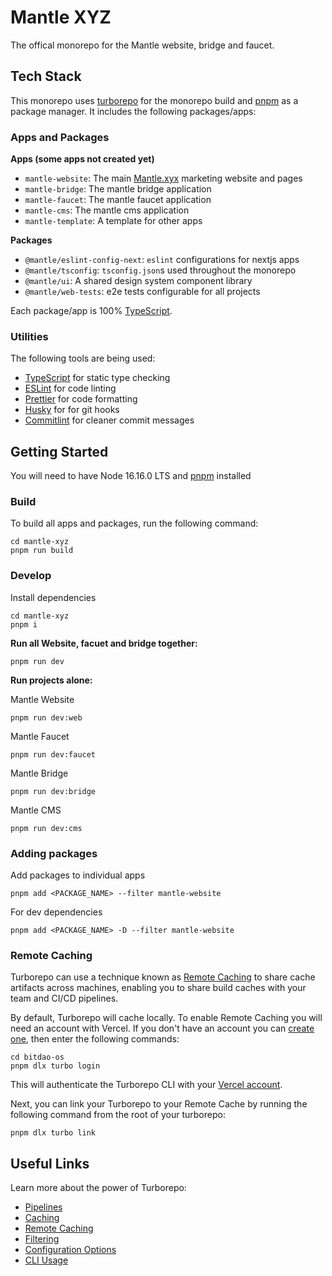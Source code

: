 # Mantle XYZ

The offical monorepo for the Mantle website, bridge and faucet.

## Tech Stack

This monorepo uses [turborepo](https://turbo.build) for the monorepo build and [pnpm](https://pnpm.io) as a package manager. It includes the following packages/apps:

### Apps and Packages

**Apps (some apps not created yet)**

- `mantle-website`: The main [Mantle.xyx](mantle.xyz) marketing website and pages
- `mantle-bridge`: The mantle bridge application
- `mantle-faucet`: The mantle faucet application
- `mantle-cms`: The mantle cms application
- `mantle-template`: A template for other apps

**Packages**

- `@mantle/eslint-config-next`: `eslint` configurations for nextjs apps
- `@mantle/tsconfig`: `tsconfig.json`s used throughout the monorepo
- `@mantle/ui`: A shared design system component library
- `@mantle/web-tests`: e2e tests configurable for all projects

Each package/app is 100% [TypeScript](https://www.typescriptlang.org/).

### Utilities

The following tools are being used:

- [TypeScript](https://www.typescriptlang.org/) for static type checking
- [ESLint](https://eslint.org/) for code linting
- [Prettier](https://prettier.io) for code formatting
- [Husky](https://typicode.github.io/husky/#/) for for git hooks
- [Commitlint](https://commitlint.js.org/#/) for cleaner commit messages

## Getting Started

You will need to have Node 16.16.0 LTS and [pnpm](https://pnpm.io) installed

### Build

To build all apps and packages, run the following command:

```
cd mantle-xyz
pnpm run build
```

### Develop

Install dependencies

```
cd mantle-xyz
pnpm i
```

**Run all Website, facuet and bridge together:**

```
pnpm run dev
```

**Run projects alone:**

Mantle Website

```
pnpm run dev:web
```

Mantle Faucet

```
pnpm run dev:faucet
```

Mantle Bridge

```
pnpm run dev:bridge
```

Mantle CMS

```
pnpm run dev:cms
```

### Adding packages

Add packages to individual apps

```
pnpm add <PACKAGE_NAME> --filter mantle-website
```

For dev dependencies

```
pnpm add <PACKAGE_NAME> -D --filter mantle-website
```

### Remote Caching

Turborepo can use a technique known as [Remote Caching](https://turbo.build/repo/docs/core-concepts/remote-caching) to share cache artifacts across machines, enabling you to share build caches with your team and CI/CD pipelines.

By default, Turborepo will cache locally. To enable Remote Caching you will need an account with Vercel. If you don't have an account you can [create one](https://vercel.com/signup), then enter the following commands:

```
cd bitdao-os
pnpm dlx turbo login
```

This will authenticate the Turborepo CLI with your [Vercel account](https://vercel.com/docs/concepts/personal-accounts/overview).

Next, you can link your Turborepo to your Remote Cache by running the following command from the root of your turborepo:

```
pnpm dlx turbo link
```

## Useful Links

Learn more about the power of Turborepo:

- [Pipelines](https://turbo.build/repo/docs/core-concepts/monorepos/running-tasks)
- [Caching](https://turbo.build/repo/docs/core-concepts/caching)
- [Remote Caching](https://turbo.build/repo/docs/core-concepts/remote-caching)
- [Filtering](https://turbo.build/repo/docs/core-concepts/monorepos/filtering)
- [Configuration Options](https://turbo.build/repo/docs/reference/configuration)
- [CLI Usage](https://turbo.build/repo/docs/reference/command-line-reference)
